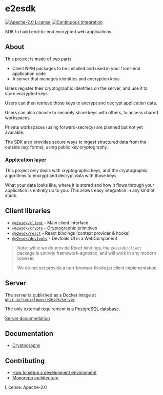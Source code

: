 # e2esdk

[![Apache-2.0 License](https://img.shields.io/github/license/SocialGouv/e2esdk.svg?color=blue)](https://github.com/SocialGouv/e2esdk/blob/main/LICENSE)
[![Continuous Integration](https://github.com/SocialGouv/e2esdk/actions/workflows/integration.yml/badge.svg?branch=main)](https://github.com/SocialGouv/e2esdk/actions/workflows/integration.yml)

SDK to build end-to-end encrypted web applications

## About

This project is made of two parts:

- Client NPM packages to be installed and used in your front-end application code
- A server that manages identities and encryption keys

Users register their cryptographic identities on the server,
and use it to store encrypted keys.

Users can then retrieve those keys to encrypt and decrypt application data.

Users can also choose to securely share keys with others, to access shared
workspaces.

Private workspaces (using forward-secrecy) are planned but not yet available.

The SDK also provides secure ways to ingest structured data from the outside
(eg: forms), using public key cryptography.

### Application layer

This project only deals with cryptographic keys, and the cryptographic
algorithms to encrypt and decrypt data with those keys.

What your data looks like, where it is stored and how it flows through your
application is entirely up to you. This allows easy integration in any kind of
stack.

## Client libraries

- [`@e2esdk/client`](./packages/client) - Main client interface
- [`@e2esdk/crypto`](./packages/crypto) - Cryptographic primitives
- [`@e2esdk/react`](./packages/react) - React bindings (context provider & hooks)
- [`@e2esdk/devtools`](./packages/devtools) - Devtools UI in a WebComponent

> Note: while we do provide React bindings, the `@e2esdk/client` package is
> entirely framework-agnostic, and will work in any modern browser.
>
> We do not yet provide a non-browser (Node.js) client implementation.

## Server

The server is published as a Docker image at
[`ghcr.io/socialgouv/e2esdk/server`](https://github.com/SocialGouv/e2esdk/pkgs/container/e2esdk%2Fserver)

The only external requirement is a PostgreSQL database.

[Server documentation](./packages/server/README.md)

## Documentation

- [Cryptography](./docs/cryptography)

## Contributing

- [How to setup a development environment](./docs/development-environment.md)
- [Monorepo architecture](./docs/monorepo-architecture.md)

License: Apache-2.0
